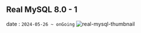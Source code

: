 ## Real MySQL 8.0 - 1
date : `2024-05-26 ~ onGoing`
![real-mysql-thumbnail](https://github.com/hlab-books/real-mysql-8.0-1/assets/106207009/1ffa0ef6-ee3f-43ef-8512-36467451a666)
